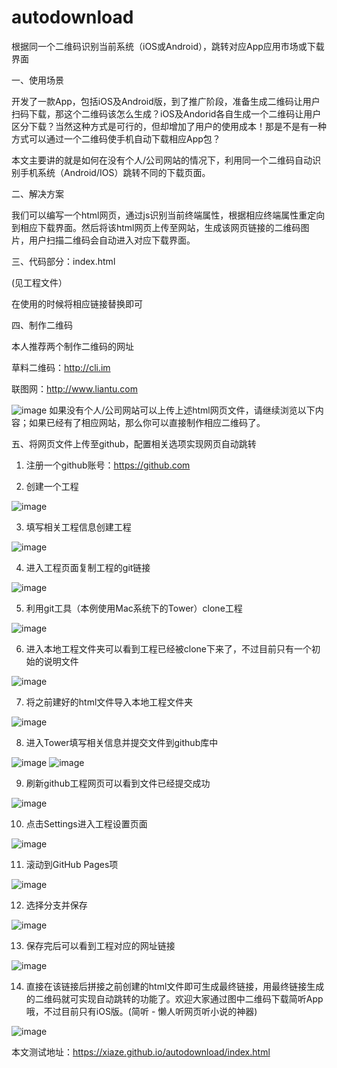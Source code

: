 # autodownload
根据同一个二维码识别当前系统（iOS或Android），跳转对应App应用市场或下载界面

一、使用场景

开发了一款App，包括iOS及Android版，到了推广阶段，准备生成二维码让用户扫码下载，那这个二维码该怎么生成？iOS及Andorid各自生成一个二维码让用户区分下载？当然这种方式是可行的，但却增加了用户的使用成本！那是不是有一种方式可以通过一个二维码使手机自动下载相应App包？

本文主要讲的就是如何在没有个人/公司网站的情况下，利用同一个二维码自动识别手机系统（Android/IOS）跳转不同的下载页面。

二、解决方案

我们可以编写一个html网页，通过js识别当前终端属性，根据相应终端属性重定向到相应下载界面。然后将该html网页上传至网站，生成该网页链接的二维码图片，用户扫描二维码会自动进入对应下载界面。

三、代码部分：index.html

(见工程文件）

在使用的时候将相应链接替换即可

四、制作二维码

本人推荐两个制作二维码的网址

草料二维码：http://cli.im

联图网：http://www.liantu.com

![image](https://github.com/xiaze/autodownload/raw/master/image/jianting.png)
如果没有个人/公司网站可以上传上述html网页文件，请继续浏览以下内容；如果已经有了相应网站，那么你可以直接制作相应二维码了。

五、将网页文件上传至github，配置相关选项实现网页自动跳转

1. 注册一个github账号：https://github.com

2. 创建一个工程

![image](https://github.com/xiaze/autodownload/raw/master/image/Snip20170804_1.png)

3. 填写相关工程信息创建工程

![image](https://github.com/xiaze/autodownload/raw/master/image/Snip20170804_2.png)

4. 进入工程页面复制工程的git链接

![image](https://github.com/xiaze/autodownload/raw/master/image/Snip20170804_3.png)

5. 利用git工具（本例使用Mac系统下的Tower）clone工程

![image](https://github.com/xiaze/autodownload/raw/master/image/Snip20170804_4.png)

6. 进入本地工程文件夹可以看到工程已经被clone下来了，不过目前只有一个初始的说明文件

![image](https://github.com/xiaze/autodownload/raw/master/image/Snip20170804_7.png)

7. 将之前建好的html文件导入本地工程文件夹

![image](https://github.com/xiaze/autodownload/raw/master/image/Snip20170804_8.png)

8. 进入Tower填写相关信息并提交文件到github库中

![image](https://github.com/xiaze/autodownload/raw/master/image/Snip20170804_9.png)
![image](https://github.com/xiaze/autodownload/raw/master/image/Snip20170804_10.png)

9. 刷新github工程网页可以看到文件已经提交成功

![image](https://github.com/xiaze/autodownload/raw/master/image/Snip20170804_11.png)

10. 点击Settings进入工程设置页面

![image](https://github.com/xiaze/autodownload/raw/master/image/Snip20170804_12.png)

11. 滚动到GitHub Pages项

![image](https://github.com/xiaze/autodownload/raw/master/image/Snip20170804_13.png)

12. 选择分支并保存

![image](https://github.com/xiaze/autodownload/raw/master/image/Snip20170804_14.png)

13. 保存完后可以看到工程对应的网址链接

![image](https://github.com/xiaze/autodownload/raw/master/image/Snip20170804_16.png)

14. 直接在该链接后拼接之前创建的html文件即可生成最终链接，用最终链接生成的二维码就可实现自动跳转的功能了。欢迎大家通过图中二维码下载简听App哦，不过目前只有iOS版。(简听 - 懒人听网页听小说的神器)

![image](https://github.com/xiaze/autodownload/raw/master/image/Snip20170804_17.png)

本文测试地址：https://xiaze.github.io/autodownload/index.html
